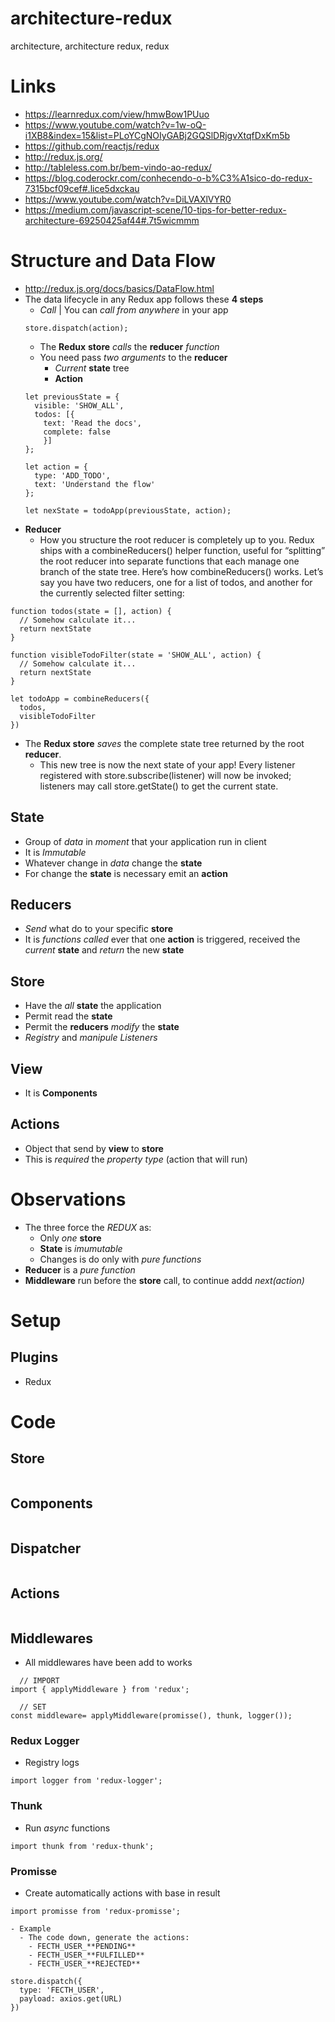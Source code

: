 # architecture-redux
architecture, architecture redux, redux

# Links
- https://learnredux.com/view/hmwBow1PUuo
- https://www.youtube.com/watch?v=1w-oQ-i1XB8&index=15&list=PLoYCgNOIyGABj2GQSlDRjgvXtqfDxKm5b
- https://github.com/reactjs/redux
- http://redux.js.org/
- http://tableless.com.br/bem-vindo-ao-redux/
- https://blog.coderockr.com/conhecendo-o-b%C3%A1sico-do-redux-7315bcf09cef#.lice5dxckau
- https://www.youtube.com/watch?v=DiLVAXlVYR0
- https://medium.com/javascript-scene/10-tips-for-better-redux-architecture-69250425af44#.7t5wicmmm



# Structure and Data Flow
- http://redux.js.org/docs/basics/DataFlow.html
- The data lifecycle in any Redux app follows these **4 steps**
   - _Call_ | You can _call from anywhere_ in your app
   ```
   store.dispatch(action);
   ```
   - The **Redux** **store** _calls_ the **reducer** _function_
    - You need pass _two_ _arguments_ to the **reducer**
      - _Current_ **state** tree
      - **Action**
   ```
   let previousState = {
     visible: 'SHOW_ALL',
     todos: [{
       text: 'Read the docs',
       complete: false
       }]
   };

   let action = {
     type: 'ADD_TODO',
     text: 'Understand the flow'
   };

   let nexState = todoApp(previousState, action);
   ```
- **Reducer**
  - How you structure the root reducer is completely up to you. Redux ships with a combineReducers() helper function, useful for “splitting” the root reducer into separate functions that each manage one branch of the state tree. Here’s how combineReducers() works. Let’s say you have two reducers, one for a list of todos, and another for the currently selected filter setting:
```
function todos(state = [], action) {
  // Somehow calculate it...
  return nextState
}

function visibleTodoFilter(state = 'SHOW_ALL', action) {
  // Somehow calculate it...
  return nextState
}

let todoApp = combineReducers({
  todos,
  visibleTodoFilter
})
```
- The **Redux store** _saves_ the complete state tree returned by the root **reducer**.
  - This new tree is now the next state of your app! Every listener registered with store.subscribe(listener) will now be invoked; listeners may call store.getState() to get the current state.


## State
- Group of _data_ in _moment_ that your application run in client
- It is _Immutable_
- Whatever change in _data_ change the **state**
- For change the **state** is necessary emit an **action**

## Reducers
- _Send_ what do to your specific **store**
- It is _functions called_ ever that one **action** is triggered, received the _current_ **state** and  _return_ the new **state**

## Store
- Have the _all_ **state** the application
- Permit read the **state**
- Permit the **reducers** _modify_ the **state**
- _Registry_ and _manipule_ _Listeners_

## View
- It is **Components**

## Actions
- Object that send by **view** to **store**
- This is _required_ the _property_ _type_ (action that will run)

# Observations
- The three force the _REDUX_ as:
  - Only _one_ **store**
  - **State** is _imumutable_
  - Changes is do only with _pure functions_
- **Reducer** is a _pure function_
- **Middleware** run before the **store** call, to continue addd _next(action)_


# Setup

## Plugins
- Redux

# Code
## Store
```
```

## Components
```
```

## Dispatcher
```
```

## Actions
```
```

## Middlewares
  - All middlewares have been add to works
  ```
    // IMPORT
  import { applyMiddleware } from 'redux';

    // SET
  const middleware= applyMiddleware(promisse(), thunk, logger());
  ```
### Redux Logger
  - Registry logs
```
import logger from 'redux-logger';
```
### Thunk
  - Run _async_ functions
```
import thunk from 'redux-thunk';
```
### Promisse
  - Create automatically actions with base in result
```
import promisse from 'redux-promisse';
```    
    - Example
      - The code down, generate the actions:
        - FECTH_USER_**PENDING**
        - FECTH_USER_**FULFILLED**
        - FECTH_USER_**REJECTED**
  ```
  store.dispatch({
    type: 'FECTH_USER',
    payload: axios.get(URL)
  })
  ```
